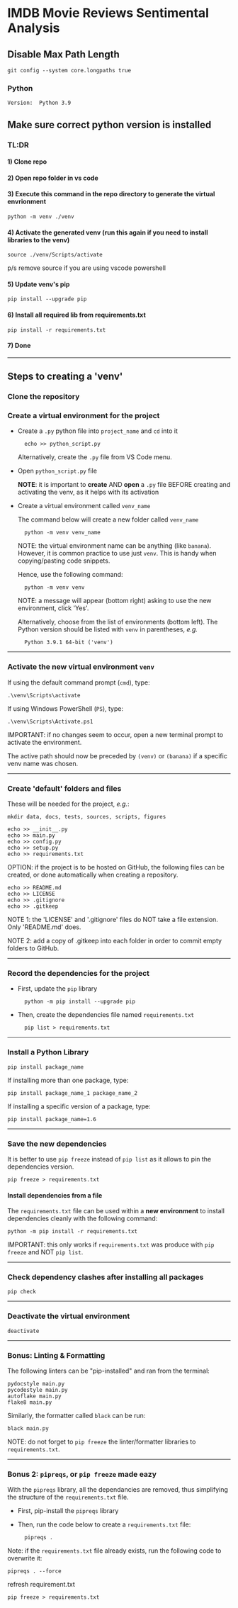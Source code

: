 # IMDB Movie Reviews Sentimental Analysis

## Disable Max Path Length
    git config --system core.longpaths true

### Python

    Version:  Python 3.9

Make sure correct python version is installed
---

### TL:DR
#### 1) Clone repo

#### 2) Open repo folder in vs code

#### 3) Execute this command in the repo directory to generate the virtual envrionment

    python -m venv ./venv

#### 4) Activate the generated venv (run this again if you need to install libraries to the venv)

	source ./venv/Scripts/activate

p/s remove source if you are using vscode powershell

#### 5) Update venv's pip

	pip install --upgrade pip

#### 6) Install all required lib from requirements.txt

	pip install -r requirements.txt
	
#### 7) Done
---

## Steps to creating a 'venv'

### Clone the repository
### Create a virtual environment for the project

- Create a ```.py``` python file into ```project_name``` and ```cd``` into it

        echo >> python_script.py

    Alternatively, create the ```.py``` file from VS Code menu.

- Open ```python_script.py``` file

    **NOTE**: it is important to **create** AND **open** a ```.py``` file BEFORE creating and activating the venv, as it helps with its activation

- Create a virtual environment called ```venv_name```

    The command below will create a new folder called ```venv_name```

        python -m venv venv_name

    NOTE: the virtual environment name can be anything (like ```banana```).
    However, it is common practice to use just ```venv```. This is handy when copying/pasting code snippets.

    Hence, use the following command:

        python -m venv venv

    NOTE: a message will appear (bottom right) asking to use the new environment, click 'Yes'.

    Alternatively, choose from the list of environments (bottom left). The Python version should be listed with ```venv``` in parentheses, *e.g.*

        Python 3.9.1 64-bit ('venv')

---

### Activate the new virtual environment ```venv```

If using the default command prompt (```cmd```), type:

    .\venv\Scripts\activate

If using Windows PowerShell (```PS```), type:

    .\venv\Scripts\Activate.ps1

IMPORTANT: if no changes seem to occur, open a new terminal prompt to activate the environment.

The active path should now be preceded by ```(venv)``` or ```(banana)``` if a specific venv name was chosen.

---

### Create 'default' folders and files

These will be needed for the project, *e.g.*:

    mkdir data, docs, tests, sources, scripts, figures
    
    echo >> __init__.py
    echo >> main.py
	echo >> config.py
	echo >> setup.py
    echo >> requirements.txt

OPTION: if the project is to be hosted on GitHub, the following files can be created, or done automatically when creating a repository.

    echo >> README.md
    echo >> LICENSE
    echo >> .gitignore
    echo >> .gitkeep

NOTE 1: the 'LICENSE' and '.gitignore' files do NOT take a file extension. Only 'README.md' does.

NOTE 2: add a copy of .gitkeep into each folder in order to commit empty folders to GitHub.

---

### Record the dependencies for the project

- First, update the ```pip``` library

        python -m pip install --upgrade pip

- Then, create the dependencies file named ```requirements.txt```

        pip list > requirements.txt

---

### Install a Python Library

    pip install package_name

If installing more than one package, type:

    pip install package_name_1 package_name_2

If installing a specific version of a package, type:

    pip install package_name=1.6

---

### Save the new dependencies

It is better to use ```pip freeze``` instead of ```pip list``` as it allows to pin the dependencies version.

    pip freeze > requirements.txt

#### Install dependencies from a file

The ```requirements.txt``` file can be used within a **new environment** to install dependencies cleanly with the following command:

    python -m pip install -r requirements.txt

IMPORTANT: this only works if ```requirements.txt``` was produce with ```pip freeze``` and NOT ```pip list```.

---

### Check dependency clashes after installing all packages

    pip check

---

### Deactivate the virtual environment

    deactivate

---

### Bonus: Linting & Formatting

The following linters can be "pip-installed" and ran from the terminal:

    pydocstyle main.py
    pycodestyle main.py
    autoflake main.py
    flake8 main.py

Similarly, the formatter called `black` can be run:

    black main.py

NOTE: do not forget to `pip freeze` the linter/formatter libraries to `requirements.txt`.

---

### Bonus 2: `pipreqs`, or `pip freeze` made eazy

With the `pipreqs` library, all the dependancies are removed, thus simplifying the structure of the `requirements.txt` file.

- First, pip-install the `pipreqs` library

- Then, run the code below to create a `requirements.txt` file:

        pipreqs .

Note: if the `requirements.txt` file already exists, run the following code to overwrite it:

    pipreqs . --force

refresh requirement.txt
	
	pip freeze > requirements.txt



